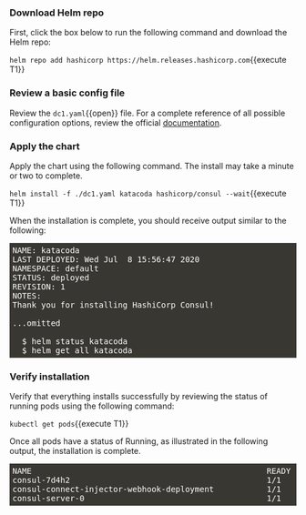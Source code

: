 <style>
    pre.console {
        background-color: #383732 !important;
        font-family: "Fira Mono","DejaVu Sans Mono",Menlo,Consolas,"Liberation Mono",Monaco,"Lucida Console",monospace;
        color: white;
        overflow: auto;
        padding: 5px;
    }
</style>
### Download Helm repo

First, click the box below to run the following command and download the Helm repo:

`helm repo add hashicorp https://helm.releases.hashicorp.com`{{execute T1}}

### Review a basic config file

Review the `dc1.yaml`{{open}} file. For a complete reference of all possible configuration
options, review the official [documentation](https://www.consul.io/docs/k8s/helm).

### Apply the chart

Apply the chart using the following command. The install may take a minute or two to complete.

`helm install -f ./dc1.yaml katacoda hashicorp/consul --wait`{{execute T1}}

When the installation is complete, you should receive output similar to the following:

<pre class="console">
NAME: katacoda
LAST DEPLOYED: Wed Jul  8 15:56:47 2020
NAMESPACE: default
STATUS: deployed
REVISION: 1
NOTES:
Thank you for installing HashiCorp Consul!

...omitted

  $ helm status katacoda
  $ helm get all katacoda
</pre>

### Verify installation

Verify that everything installs successfully by reviewing the status
of running pods using the following command:

`kubectl get pods`{{execute T1}}

Once all pods have a status of Running, as illustrated in the following output,
the installation is complete.

<pre class="console">
NAME                                                 READY   STATUS    RESTARTS   AGE
consul-7d4h2                                         1/1     Running   0          82s
consul-connect-injector-webhook-deployment           1/1     Running   0          94s
consul-server-0                                      1/1     Running   0          93s
</pre>